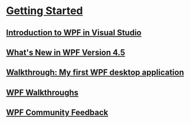 # [Getting Started](index.md)
## [Introduction to WPF in Visual Studio](introduction-to-wpf-in-vs.md)
## [What's New in WPF Version 4.5](whats-new.md)
## [Walkthrough: My first WPF desktop application](walkthrough-my-first-wpf-desktop-application.md)
## [WPF Walkthroughs](wpf-walkthroughs.md)
## [WPF Community Feedback](community-feedback.md)
